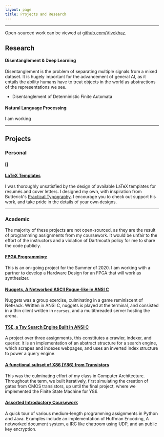 ```yaml
---
layout: page
title: Projects and Research
---
```


--------------------------------------------------------------------------------

Open-sourced work can be viewed at [github.com/Vivekhaz](https://github.com/Vivekhaz).

## Research

#### Disentanglement & Deep Learning

Disentanglement is the problem of separating multiple signals from a mixed dataset. It is hugely important for the advancement of general AI, as it entails the ability humans have to treat objects in the world as abstractions of the representations we see. 

- Disentanglement of Deterministic Finite Automata

#### Natural Language Processing

I am working 

--------------------------------------------------------------------------------

## Projects

### Personal

#### []

#### [LaTeX Templates](https://github.com/Vivekhaz/latex_professional_docs)

I was thoroughly unsatisfied by the design of available LaTeX templates for résumés and cover letters. I designed my own, with inspiration from Butterick's [Practical Typography](https://practicaltypography.com). I encourage you to check out support his work, and take pride in the details of your own designs.

--------------------------------------------------------------------------------

### Academic

The majority of these projects are not open-sourced, as they are the result of programming assignments from my coursework. It would be unfair to the effort of the instructors and a violation of Dartmouth policy for me to share the code publicly.

#### [FPGA Programming: ](/_projects/cs56_final.md)

This is an on-going project for the Summer of 2020. I am working with a partner to develop a Hardware Design for an FPGA that will work as synthesizer.

#### [Nuggets, A Networked ASCII Rogue-like in ANSI C](/_projects/nuggets.md)

Nuggets was a group exercise, culminating in a game reminiscent of NetHack. Written in ANSI C, nuggets is played at the terminal, and consisted in a thin client written in `ncurses`, and a multithreaded server hosting the arena.

#### [TSE, a Toy Search Engine Built in ANSI C](/_projects/tse.md)

A project over three assignments, this constitutes a crawler, indexer, and querier. It is an implementation of an abstract structure for a search engine, which scrapes and indexes webpages, and uses an inverted index structure to power a query engine.

#### [A functional subset of X86 (Y86) from Transistors](/_projects/y86.md)

This was the culminating effort of my class in Computer Architecture. Throughout the term, we built iteratively, first simulating the creation of gates from CMOS transistors, up until the final project, where we implemented the Finite State Machine for Y86.

#### [Assorted Introductory Coursework](/projects/intro)

A quick tour of various medium-length programming assignments in Python and Java. Examples include an implementation of Huffman Encoding, A networked document system, a IRC like chatroom using UDP, and an public key encryption.


